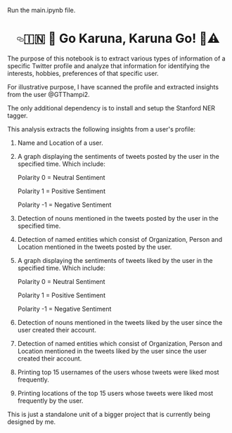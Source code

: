 Run the main.ipynb file. 

<h1 align="center"><a id="user-content--robot-go-karuna-karuna-go-warning-" class="anchor" aria-hidden="true" href="#-robot-go-karuna-karuna-go-warning-"><svg class="octicon octicon-link" viewBox="0 0 16 16" version="1.1" width="16" height="16" aria-hidden="true"><path fill-rule="evenodd" d="M4 9h1v1H4c-1.5 0-3-1.69-3-3.5S2.55 3 4 3h4c1.45 0 3 1.69 3 3.5 0 1.41-.91 2.72-2 3.25V8.59c.58-.45 1-1.27 1-2.09C10 5.22 8.98 4 8 4H4c-.98 0-2 1.22-2 2.5S3 9 4 9zm9-3h-1v1h1c1 0 2 1.22 2 2.5S13.98 12 13 12H9c-.98 0-2-1.22-2-2.5 0-.83.42-1.64 1-2.09V6.25c-1.09.53-2 1.84-2 3.25C6 11.31 7.55 13 9 13h4c1.45 0 3-1.69 3-3.5S14.5 6 13 6z"></path></svg></a><g-emoji class="g-emoji" alias="india" fallback-src="https://github.githubassets.com/images/icons/emoji/unicode/1f1ee-1f1f3.png">🇮🇳</g-emoji> <g-emoji class="g-emoji" alias="robot" fallback-src="https://github.githubassets.com/images/icons/emoji/unicode/1f916.png">🤖</g-emoji> Go Karuna, Karuna Go! <g-emoji class="g-emoji" alias="microbe" fallback-src="https://github.githubassets.com/images/icons/emoji/unicode/1f9a0.png">🦠</g-emoji><g-emoji class="g-emoji" alias="warning" fallback-src="https://github.githubassets.com/images/icons/emoji/unicode/26a0.png">⚠️</g-emoji> </h1>

The purpose of this notebook is to extract various types of information of a specific Twitter profile
and analyze that information for identifying the interests, hobbies, preferences of that specific user. 

For illustrative purpose, I have scanned the profile and extracted insights from the user @GTThampi2.

The only additional dependency is to install and setup the Stanford NER tagger. 

This analysis extracts the following insights from a user's profile:

1) Name and Location of a user.

2) A graph displaying the sentiments of tweets posted by the user in the specified time. Which include:  
   
   Polarity 0 = Neutral Sentiment
   
   Polarity 1 = Positive Sentiment    
   
   Polarity -1 = Negative Sentiment
   
3) Detection of  nouns mentioned in the tweets posted by the user in the specified time.

4) Detection of named entities which consist of 
   Organization, Person and Location mentioned in the tweets posted by the user.
   
5) A graph displaying the sentiments of tweets liked by the user in the specified time. Which include:  
   
   Polarity 0 = Neutral Sentiment
   
   Polarity 1 = Positive Sentiment    
   
   Polarity -1 = Negative Sentiment
   
 6) Detection of nouns mentioned in the tweets liked by the user since the user created their account. 
 
 7) Detection of named entities which consist
    of Organization, Person and Location mentioned in the tweets liked by the user since the user created their account.
    
 8) Printing top 15 usernames of the users whose tweets were liked most frequently.
 
 9) Printing locations of the top 15 users whose tweets were liked most frequently by the user.
  
 This is just a standalone unit of a bigger project that is currently being designed by me. 
  
  
  
  
  
  
  
  
